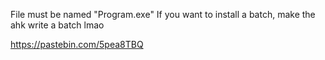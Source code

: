 File must be named "Program.exe"
If you want to install a batch, make the ahk write a batch lmao

https://pastebin.com/5pea8TBQ
